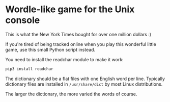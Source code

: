 # Wordle-like game for the Unix console

This is what the New York Times bought for over one million dollars :)

If you're tired of being tracked online when you play this wonderful little game, use this small Python script instead.

You need to install the readchar module to make it work:

```bash
pip3 install readchar
```

The dictionary should be a flat files with one English word per line. Typically
dictionary files are installed in ```/usr/share/dict``` by most Linux distributions.

The larger the dictionary, the more varied the words of course.
